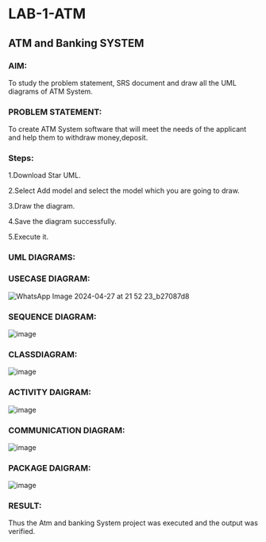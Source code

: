 # LAB-1-ATM
## ATM and Banking SYSTEM
### AIM: 
To study the problem statement, SRS document and draw all the UML diagrams of ATM
System.
### PROBLEM STATEMENT:
To create ATM System software that will meet the needs of the applicant and help them
to withdraw money,deposit.
### Steps:
1.Download Star UML.

2.Select Add model and select the model which you are going to draw.

3.Draw the diagram.

4.Save the diagram successfully.

5.Execute it.

### UML DIAGRAMS:

### USECASE DIAGRAM:
![WhatsApp Image 2024-04-27 at 21 52 23_b27087d8](https://github.com/Jeecikasrina23013947/LAB-1-ATM/assets/148515300/b6980217-6dbe-4db7-8079-5d2c13cca3bf)

### SEQUENCE DIAGRAM:
![image](https://github.com/Niroshassithanathan/LAB-1-ATM/assets/121418437/6ae1b493-e349-4931-b6b8-0131f6ac258a)

### CLASSDIAGRAM:
![image](https://github.com/Niroshassithanathan/LAB-1-ATM/assets/121418437/ad78f228-d924-42d8-807d-efcfe7cf75db)

### ACTIVITY DAIGRAM:
![image](https://github.com/Niroshassithanathan/LAB-1-ATM/assets/121418437/1612e964-12c5-4432-a58f-688e0fa2b698)

### COMMUNICATION DIAGRAM:
![image](https://github.com/Niroshassithanathan/LAB-1-ATM/assets/121418437/470d6ad9-7f45-42b6-9369-5cc6a097c0e6)

### PACKAGE DAIGRAM:
![image](https://github.com/Niroshassithanathan/LAB-1-ATM/assets/121418437/d7b4f513-7540-4f76-ab99-66fc8f208ba3)

### RESULT: 
Thus the Atm and banking System project was executed and the output was verified.

